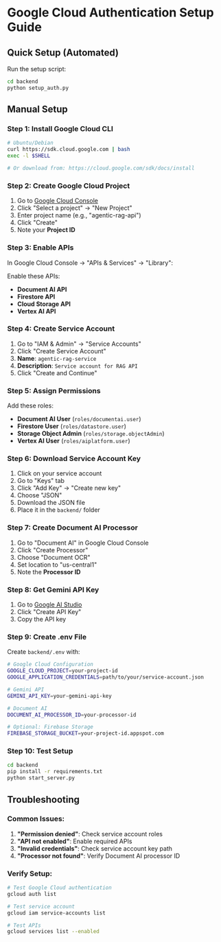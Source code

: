 # Google Cloud Authentication Setup Guide

## Quick Setup (Automated)

Run the setup script:
```bash
cd backend
python setup_auth.py
```

## Manual Setup

### Step 1: Install Google Cloud CLI

```bash
# Ubuntu/Debian
curl https://sdk.cloud.google.com | bash
exec -l $SHELL

# Or download from: https://cloud.google.com/sdk/docs/install
```

### Step 2: Create Google Cloud Project

1. Go to [Google Cloud Console](https://console.cloud.google.com/)
2. Click "Select a project" → "New Project"
3. Enter project name (e.g., "agentic-rag-api")
4. Click "Create"
5. Note your **Project ID**

### Step 3: Enable APIs

In Google Cloud Console → "APIs & Services" → "Library":

Enable these APIs:
- **Document AI API**
- **Firestore API** 
- **Cloud Storage API**
- **Vertex AI API**

### Step 4: Create Service Account

1. Go to "IAM & Admin" → "Service Accounts"
2. Click "Create Service Account"
3. **Name**: `agentic-rag-service`
4. **Description**: `Service account for RAG API`
5. Click "Create and Continue"

### Step 5: Assign Permissions

Add these roles:
- **Document AI User** (`roles/documentai.user`)
- **Firestore User** (`roles/datastore.user`)
- **Storage Object Admin** (`roles/storage.objectAdmin`)
- **Vertex AI User** (`roles/aiplatform.user`)

### Step 6: Download Service Account Key

1. Click on your service account
2. Go to "Keys" tab
3. Click "Add Key" → "Create new key"
4. Choose "JSON"
5. Download the JSON file
6. Place it in the `backend/` folder

### Step 7: Create Document AI Processor

1. Go to "Document AI" in Google Cloud Console
2. Click "Create Processor"
3. Choose "Document OCR"
4. Set location to "us-central1"
5. Note the **Processor ID**

### Step 8: Get Gemini API Key

1. Go to [Google AI Studio](https://makersuite.google.com/app/apikey)
2. Click "Create API Key"
3. Copy the API key

### Step 9: Create .env File

Create `backend/.env` with:

```bash
# Google Cloud Configuration
GOOGLE_CLOUD_PROJECT=your-project-id
GOOGLE_APPLICATION_CREDENTIALS=path/to/your/service-account.json

# Gemini API
GEMINI_API_KEY=your-gemini-api-key

# Document AI
DOCUMENT_AI_PROCESSOR_ID=your-processor-id

# Optional: Firebase Storage
FIREBASE_STORAGE_BUCKET=your-project-id.appspot.com
```

### Step 10: Test Setup

```bash
cd backend
pip install -r requirements.txt
python start_server.py
```

## Troubleshooting

### Common Issues:

1. **"Permission denied"**: Check service account roles
2. **"API not enabled"**: Enable required APIs
3. **"Invalid credentials"**: Check service account key path
4. **"Processor not found"**: Verify Document AI processor ID

### Verify Setup:

```bash
# Test Google Cloud authentication
gcloud auth list

# Test service account
gcloud iam service-accounts list

# Test APIs
gcloud services list --enabled
``` 